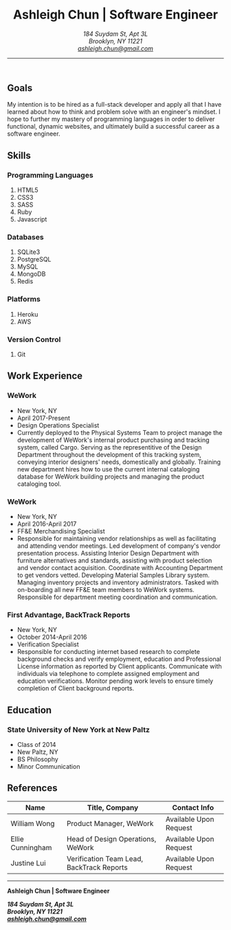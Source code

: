 <!DOCTYPE html>

<head>
<html lang="en">
<meta charset="utf-8">
</head>
 <header>
 <h1>Ashleigh Chun | Software Engineer</h1>
  <address>
    184 Suydam St, Apt 3L<br>
    Brooklyn, NY 11221<br>
    <a href = mailto:ashleigh.chun@gmail.com>ashleigh.chun@gmail.com</a>
  </address>
 <hr>
 </header>
 <body>
 <section>
  <h2>Goals</h2>
    <p>My intention is to be hired as a full-stack developer and apply all that I have learned about how to think and problem solve with an engineer's mindset. I hope to further my mastery of programming languages in order to deliver functional, dynamic websites, and ultimately build a successful career as a software engineer. </p>
 </section>
 <section>
  <h2>Skills</h2>
  <h3>Programming Languages</h3>
  <ol>
    <li>HTML5</li>
    <li>CSS3</li>
    <li>SASS</li>
    <li>Ruby</li>
    <li>Javascript</li>
  </ol>
  <h3>Databases</h3>
  <ol>
    <li>SQLite3</li>
    <li>PostgreSQL</li>
    <li>MySQL</li>
    <li>MongoDB</li>
    <li>Redis</li>
  </ol>
  <h3>Platforms</h3>
  <ol>
    <li>Heroku</li>
    <li>AWS</li>
  </ol>
 <h3>Version Control</h3>
  <ol>
    <li>Git</li>
  </ol>
</section>
<section>
<h2>Work Experience</h2>
<h3>WeWork</h3>
  <ul>
    <li>New York, NY</li>
    <li>April 2017-Present</li>
    <li>Design Operations Specialist</li>
    <li>Currently deployed to the Physical Systems Team to project manage the development of WeWork's internal product purchasing and tracking system, called Cargo.
Serving as the representitive of the Design Department throughout the development of this tracking system, conveying interior designers' needs, domestically and globally.
Training new department hires how to use the current internal cataloging database for WeWork building projects and managing the product cataloging tool.</li>
  </ul>
<h3>WeWork</h3>
  <ul>
    <li>New York, NY</li>
    <li>April 2016-April 2017</li>
    <li>FF&E Merchandising Specialist</li>
    <li>Responsible for maintaining vendor relationships as well as facilitating and attending vendor meetings. Led development of company's vendor presentation process. Assisting Interior Design Department with furniture alternatives and standards, assisting with product selection and vendor contact acquisition. Coordinate with Accounting Department to get vendors vetted. Developing Material Samples Library system. Managing inventory projects and inventory administrators. Tasked with on-boarding all new FF&E team members to WeWork systems. Responsible for department meeting coordination and communication.</li>
    </ul>
<h3>First Advantage, BackTrack Reports</h3>
    <ul>
      <li>New York, NY</li>
      <li>October 2014-April 2016</li>
      <li>Verification Specialist</li>
      <li>Responsible for conducting internet based research to complete background checks and verify employment, education and Professional License information as reported by Client applicants. Communicate with individuals via telephone to complete assigned employment and education verifications. Monitor pending work levels to ensure timely completion of Client background reports.</li>
    </ul>
</section>
<section>
<h2>Education</h2>
<h3>State University of New York at New Paltz</h3>
  <ul>
    <li>Class of 2014</li>
    <li>New Paltz, NY</li>
    <li>BS Philosophy</li>
    <li>Minor Communication</li>
  </ul>
</section>
<section>
<h2>References</h2>
<table>
  <thead>
    <tr>
    <th>Name</th>
    <th>Title, Company</th>
    <th>Contact Info</th>
    </tr>
  </thead>
  <tbody>
  <tr>
    <td>William Wong</td>
    <td>Product Manager, WeWork</td>
    <td>Available Upon Request</td>
  </tr>
  <tr>
    <td>Ellie Cunningham</td>
    <td>Head of Design Operations, WeWork</td>
    <td>Available Upon Request</td>
  </tr>
  <tr>
    <td>Justine Lui</td>
    <td>Verification Team Lead, BackTrack Reports</td>
    <td>Available Upon Request</td>
  </tr>
  </tbody>
</table>
</section>
<hr>
<section>
<footer>
<strong>
<p>Ashleigh Chun | Software Engineer</p>
 <address>
   184 Suydam St, Apt 3L<br>
   Brooklyn, NY 11221<br>
   <a href = mailto:ashleigh.chun@gmail.com>ashleigh.chun@gmail.com</a>
  </address>
</strong>
</footer>
</section>
